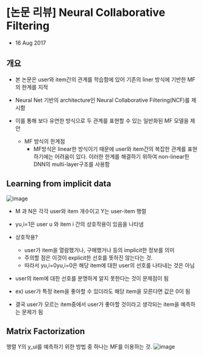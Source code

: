 # [논문 리뷰] Neural Collaborative Filtering
- 16 Aug 2017

## 개요
- 본 논문은 user와 item간의 관계를 학습함에 있어 기존의 liner 방식에 기반한 MF의 한계를 지적
- Neural Net 기반의 architecture인 Neural Collaborative Filtering(NCF)를 제시함
-  이를 통해 보다 유연한 방식으로 두 관계를 표현할 수 있는 일반화된 MF 모델을 제안

	- MF 방식의 한계점
		- MF방식은 linear한 방식이기 때문에 user와 item간의 복잡한 관계를 표현하기에는 어려움이 있다. 이러한 한계를 해결하기 위하여 non-linear한 DNN의 multi-layer구조를 사용함

## Learning from implicit data
![image](https://user-images.githubusercontent.com/78646691/167337415-97e8175d-4df4-40da-812b-d4eff22767b7.png)

- M 과 N은 각각 user와 item 개수이고 Y는 user-item 행렬
- yu,i=1은 user u 와 item i 간의 상호작용이 있음을 나타냄  
- 	
	상호작용?
	- user가 item을 열람했거나, 구매했거나 등의 implicit한 정보를 의미  
	- 주의할 점은 이것이 explicit한 선호를 뜻하진 않는다는 것.  
	- 따라서 yu,i=0yu,i=0은 해당 item에 대한 user의 선호를 나타내는 것은 아님

- user의 item에 대한 선호를 분명하게 알지 못한다는 것이 문제점이 됨
- ex) user가 특정 item을 좋아할 수 있더라도 해당 item을 모른다면 값은 0이 됨
- 결국 user가 모르는 item중에서 user가 좋아할 것이라고 생각되는 item을 예측하는 문제가 됨

## Matrix Factorization
행렬 Y의 y_ui를 예측하기 위한 방법 중 하나는 MF를 이용하는 것.
![image](https://user-images.githubusercontent.com/78646691/167338865-9b473dbb-7b48-44f0-ae22-f2a721d4ed1a.png)
